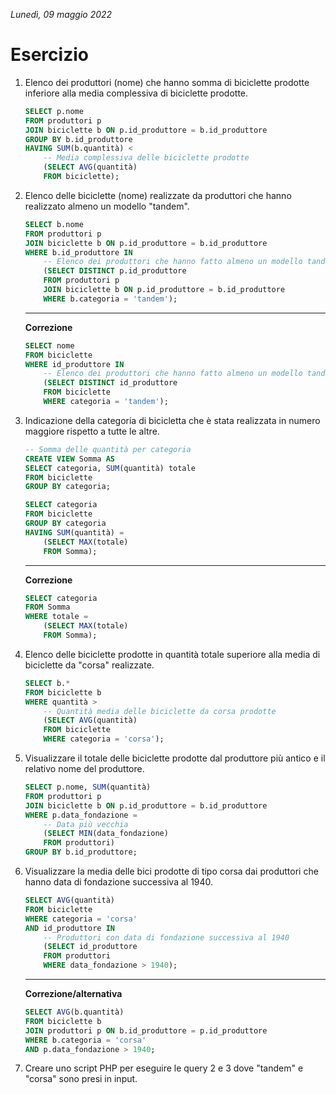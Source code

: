*Lunedì, 09 maggio 2022*

# Esercizio

1. Elenco dei produttori (nome) che hanno somma di biciclette prodotte inferiore alla media complessiva di biciclette prodotte.

    ```sql
    SELECT p.nome
    FROM produttori p
    JOIN biciclette b ON p.id_produttore = b.id_produttore
    GROUP BY b.id_produttore
    HAVING SUM(b.quantità) <
        -- Media complessiva delle biciclette prodotte
        (SELECT AVG(quantità)
        FROM biciclette);
    ```

2. Elenco delle biciclette (nome) realizzate da produttori che hanno realizzato almeno un modello "tandem".

    ```sql
    SELECT b.nome
    FROM produttori p
    JOIN biciclette b ON p.id_produttore = b.id_produttore
    WHERE b.id_produttore IN
        -- Elenco dei produttori che hanno fatto almeno un modello tandem
        (SELECT DISTINCT p.id_produttore
        FROM produttori p
        JOIN biciclette b ON p.id_produttore = b.id_produttore
        WHERE b.categoria = 'tandem');
    ```
    
    ---
    
    **Correzione**
    
    ```sql
    SELECT nome
    FROM biciclette
    WHERE id_produttore IN
        -- Elenco dei produttori che hanno fatto almeno un modello tandem
        (SELECT DISTINCT id_produttore
        FROM biciclette
        WHERE categoria = 'tandem');
    ```

3. Indicazione della categoria di bicicletta che è stata realizzata in numero maggiore rispetto a tutte le altre.

    ```sql
    -- Somma delle quantità per categoria
    CREATE VIEW Somma AS
    SELECT categoria, SUM(quantità) totale
    FROM biciclette
    GROUP BY categoria;

    SELECT categoria
    FROM biciclette
    GROUP BY categoria
    HAVING SUM(quantità) =
        (SELECT MAX(totale)
        FROM Somma);
    ```
    
    ---
    
    **Correzione**
    
    ```sql
    SELECT categoria
    FROM Somma
    WHERE totale =
        (SELECT MAX(totale)
        FROM Somma);
    ```

4. Elenco delle biciclette prodotte in quantità totale superiore alla media di biciclette da "corsa" realizzate.

    ```sql
    SELECT b.*
    FROM biciclette b
    WHERE quantità >
        -- Quantità media delle biciclette da corsa prodotte
        (SELECT AVG(quantità)
        FROM biciclette
        WHERE categoria = 'corsa');
    ```

5. Visualizzare il totale delle biciclette prodotte dal produttore più antico e il relativo nome del produttore.

    ```sql
    SELECT p.nome, SUM(quantità)
    FROM produttori p
    JOIN biciclette b ON p.id_produttore = b.id_produttore
    WHERE p.data_fondazione =
        -- Data più vecchia
        (SELECT MIN(data_fondazione)
        FROM produttori)
    GROUP BY b.id_produttore;
    ```

6. Visualizzare la media delle bici prodotte di tipo corsa dai produttori che hanno data di fondazione successiva al 1940.

    ```sql
    SELECT AVG(quantità)
    FROM biciclette
    WHERE categoria = 'corsa'
    AND id_produttore IN
        -- Produttori con data di fondazione successiva al 1940
        (SELECT id_produttore
        FROM produttori
        WHERE data_fondazione > 1940);
    ```
    
    ---
    
    **Correzione/alternativa**
    
    ```sql
    SELECT AVG(b.quantità)
    FROM biciclette b
    JOIN produttori p ON b.id_produttore = p.id_produttore
    WHERE b.categoria = 'corsa'
    AND p.data_fondazione > 1940;
    ```

7. Creare uno script PHP per eseguire le query 2 e 3 dove "tandem" e "corsa" sono presi in input.
